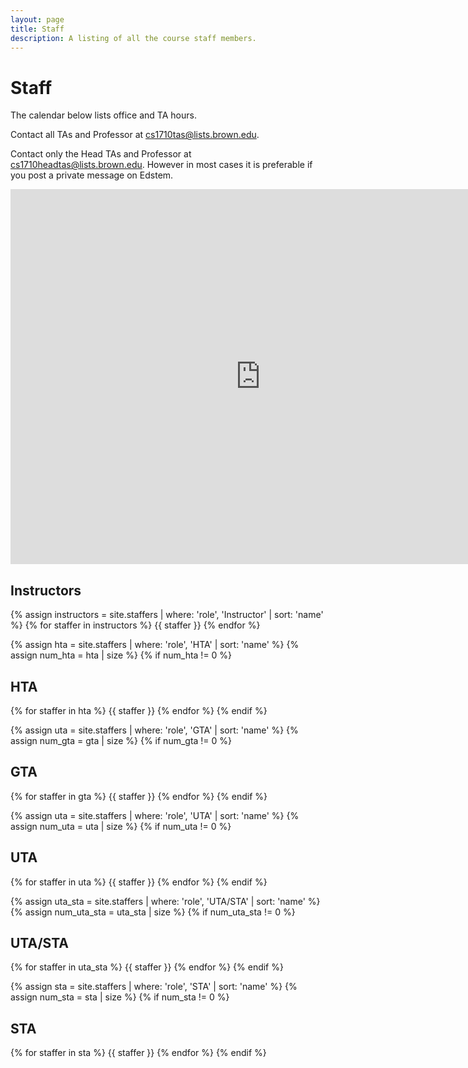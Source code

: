 ```yaml
---
layout: page
title: Staff
description: A listing of all the course staff members.
---
```


# Staff
<div style="text-align: left">
The calendar below lists office and TA hours. 

Contact all TAs and Professor at <a href="mailto:cs1710tas@lists.brown.edu">cs1710tas@lists.brown.edu</a>.

Contact only the Head TAs and Professor at <a href="mailto:cs1710headtas@lists.brown.edu">cs1710headtas@lists.brown.edu</a>. However in most cases it is preferable if you post a private message on Edstem.
</div>

<div class="hours-calendar">
<iframe src="https://calendar.google.com/calendar/embed?src=c_nr4j9tk5p8kpbu1ajubr6d8ne4%40group.calendar.google.com&ctz=America%2FNew_York" style="border: 0" width="800" height="600" frameborder="0" scrolling="no"></iframe>
</div>

## Instructors

{% assign instructors = site.staffers | where: 'role', 'Instructor' | sort: 'name' %}
{% for staffer in instructors %}
{{ staffer }}
{% endfor %}

{% assign hta = site.staffers | where: 'role', 'HTA' | sort: 'name' %}
{% assign num_hta = hta | size %}
{% if num_hta != 0 %}
## HTA

{% for staffer in hta %}
{{ staffer }}
{% endfor %}
{% endif %}

{% assign uta = site.staffers | where: 'role', 'GTA' | sort: 'name' %}
{% assign num_gta = gta | size %}
{% if num_gta != 0 %}
## GTA 

{% for staffer in gta %}
{{ staffer }}
{% endfor %}
{% endif %}

{% assign uta = site.staffers | where: 'role', 'UTA' | sort: 'name' %}
{% assign num_uta = uta | size %}
{% if num_uta != 0 %}
## UTA 

{% for staffer in uta %}
{{ staffer }}
{% endfor %}
{% endif %}

{% assign uta_sta = site.staffers | where: 'role', 'UTA/STA' | sort: 'name' %}
{% assign num_uta_sta = uta_sta | size %}
{% if num_uta_sta != 0 %}
## UTA/STA 

{% for staffer in uta_sta %}
{{ staffer }}
{% endfor %}
{% endif %}


{% assign sta = site.staffers | where: 'role', 'STA' | sort: 'name' %}
{% assign num_sta = sta | size %}
{% if num_sta != 0 %}
## STA 

{% for staffer in sta %}
{{ staffer }}
{% endfor %}
{% endif %}
